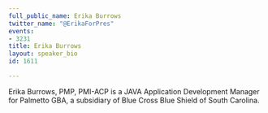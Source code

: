 ```yaml
---
full_public_name: Erika Burrows
twitter_name: "@ErikaForPres"
events:
- 3231
title: Erika Burrows
layout: speaker_bio
id: 1611

---
```

Erika Burrows, PMP, PMI-ACP is a JAVA Application Development Manager for Palmetto GBA, a subsidiary of Blue Cross Blue Shield of South Carolina.